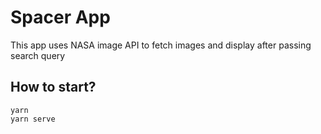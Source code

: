 # Spacer App
This app uses NASA image API to fetch images and display after passing search query

## How to start?

```
yarn
yarn serve
```